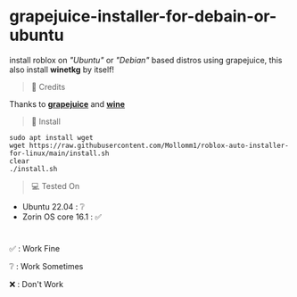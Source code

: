 #  grapejuice-installer-for-debain-or-ubuntu
install roblox on *"Ubuntu"* or *"Debian"* based distros using grapejuice, this also install **winetkg** by itself!

> 📜 Credits

Thanks to **[grapejuice](https://gitlab.com/brinkervii/grapejuice)** and **[wine](https://www.winehq.org/)**

> 💾 Install

```
sudo apt install wget
wget https://raw.githubusercontent.com/Mollomm1/roblox-auto-installer-for-linux/main/install.sh
clear
./install.sh
```

> 💻 Tested On

* Ubuntu 22.04 : ❔
* Zorin OS core 16.1 : ✅

# 

✅ : Work Fine

❔ : Work Sometimes

❌ : Don't Work
